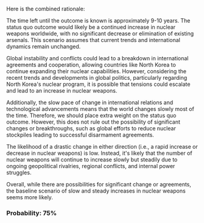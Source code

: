 Here is the combined rationale:

The time left until the outcome is known is approximately 9-10 years. The status quo outcome would likely be a continued increase in nuclear weapons worldwide, with no significant decrease or elimination of existing arsenals. This scenario assumes that current trends and international dynamics remain unchanged.

Global instability and conflicts could lead to a breakdown in international agreements and cooperation, allowing countries like North Korea to continue expanding their nuclear capabilities. However, considering the recent trends and developments in global politics, particularly regarding North Korea's nuclear program, it is possible that tensions could escalate and lead to an increase in nuclear weapons.

Additionally, the slow pace of change in international relations and technological advancements means that the world changes slowly most of the time. Therefore, we should place extra weight on the status quo outcome. However, this does not rule out the possibility of significant changes or breakthroughs, such as global efforts to reduce nuclear stockpiles leading to successful disarmament agreements.

The likelihood of a drastic change in either direction (i.e., a rapid increase or decrease in nuclear weapons) is low. Instead, it's likely that the number of nuclear weapons will continue to increase slowly but steadily due to ongoing geopolitical rivalries, regional conflicts, and internal power struggles.

Overall, while there are possibilities for significant change or agreements, the baseline scenario of slow and steady increases in nuclear weapons seems more likely.

### Probability: 75%